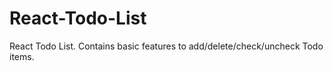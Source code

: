 # React-Todo-List
React Todo List. Contains basic features to add/delete/check/uncheck Todo items. 
